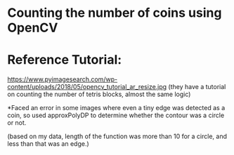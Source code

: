 # Counting the number of coins using OpenCV

# Reference Tutorial:
https://www.pyimagesearch.com/wp-content/uploads/2018/05/opencv_tutorial_ar_resize.jpg
(they have a tutorial on counting the number of tetris blocks, almost the same logic)

*Faced an error in some images where even a tiny edge was detected as a coin, so used approxPolyDP to determine whether the contour was a circle or not.

(based on my data, length of the function was more than 10 for a circle, and less than that was an edge.)
